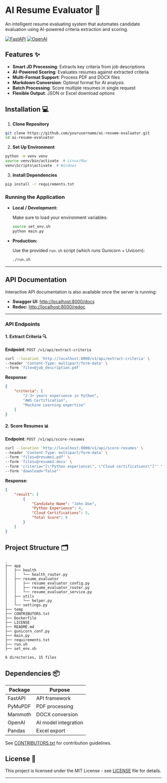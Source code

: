 # AI Resume Evaluator 🚀

An intelligent resume evaluating system that automates candidate evaluation using AI-powered criteria extraction and scoring.

[![FastAPI](https://img.shields.io/badge/FastAPI-005571?style=flat&logo=fastapi)](https://fastapi.tiangolo.com/)
[![OpenAI](https://img.shields.io/badge/OpenAI-412991?style=flat&logo=openai)](https://openai.com/)

## Features ✨

- **Smart JD Processing**: Extracts key criteria from job descriptions
- **AI-Powered Scoring**: Evaluates resumes against extracted criteria
- **Multi-Format Support**: Process PDF and DOCX files
- **Markdown Conversion**: Optimal format for AI analysis
- **Batch Processing**: Score multiple resumes in single request
- **Flexible Output**: JSON or Excel download options

## Installation 💻

1. **Clone Repository**
```bash
git clone https://github.com/yourusername/ai-resume-evaluator.git
cd ai-resume-evaluator
```

2. **Set Up Environment**
```bash
python -m venv venv
source venv/bin/activate  # Linux/Mac
venv\Scripts\activate  # Windows
```

3. **Install Dependencies**
```bash
pip install -r requirements.txt
```

### Running the Application

- **Local / Development:**

  Make sure to load your environment variables:

  ```bash
  source set_env.sh
  python main.py
  ```

- **Production:**

  Use the provided `run.sh` script (which runs Gunicorn + Uvicorn):

  ```bash
  ./run.sh
  ```

---

## API Documentation

Interactive API documentation is also available once the server is running:

- **Swagger UI:** [http://localhost:8000/docs](http://localhost:8000/docs)
- **Redoc:** [http://localhost:8000/redoc](http://localhost:8000/redoc)

---

### API Endpoints

#### 1. Extract Criteria 🔍
**Endpoint**: `POST /v1/api/extract-criteria`

```bash
curl --location 'http://localhost:8000/v1/api/extract-criteria' \
--header 'Content-Type: multipart/form-data' \
--form 'file=@job_description.pdf'
```

**Response**:
```json
{
    "criteria": [
        "2-3+ years experience in Python",
        "AWS Certification",
        "Machine Learning expertise"
    ]
}
```

#### 2. Score Resumes 📊
**Endpoint**: `POST /v1/api/score-resumes`

```bash
curl --location 'http://localhost:8000/v1/api/score-resumes' \
--header 'Content-Type: multipart/form-data' \
--form 'files=@resume1.pdf' \
--form 'files=@resume2.docx' \
--form 'criteria="[\"Python experience\", \"Cloud certifications\"]"' \
--form 'download="false"'
```

**Response**:
```json
{
    "result": [
        {
            "Candidate Name": "John Doe",
            "Python Experience": 4,
            "Cloud Certifications": 5,
            "Total Score": 9
        }
    ]
}
```

## Project Structure 🗂️

```
.
├── app
│   ├── health
│   │   └── health_router.py
│   ├── resume_evaluator
│   │   ├── resume_evaluator_config.py
│   │   ├── resume_evaluator_router.py
│   │   └── resume_evaluator_service.py
│   ├── utils
│   │   └── helper.py
│   └── settings.py
├── temp
├── CONTRIBUTORS.txt
├── Dockerfile
├── LICENSE
├── README.md
├── gunicorn_conf.py
├── main.py
├── requirements.txt
├── run.sh
├── set_env.sh

6 directories, 15 files
```

## Dependencies 📦

| Package | Purpose |
|---------|---------|
| FastAPI | API framework |
| PyMuPDF | PDF processing |
| Mammoth | DOCX conversion |
| OpenAI | AI model integration |
| Pandas | Excel export |


See [CONTRIBUTORS.txt](./CONTRIBUTORS.txt) for contribution guidelines.

## License 📄

This project is licensed under the MIT License - see [LICENSE](./LICENSE) file for details.

---